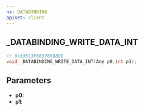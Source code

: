 ```yaml
---
ns: DATABINDING
apiset: client
---
```

## _DATABINDING_WRITE_DATA_INT

```c
// 0x335C3F6B3766B8D9
void _DATABINDING_WRITE_DATA_INT(Any p0,int p1);
```


## Parameters
* **p0**:
* **p1**: